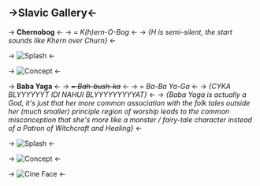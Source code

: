 ## ->Slavic Gallery<-

 -> **Chernobog** <-
 -> = *K(h)ern-O-Bog* <-
 -> *{H is semi-silent, the start sounds like Khern over Churn}* <-

 -> ![Splash](https://files.catbox.moe/phejff.jpg) <-

 -> ![Concept](https://files.catbox.moe/fck7l2.jpg) <-

 -> **Baba Yaga** <-
 -> ~~= *Bah-bush-ka*~~ <-
 -> = *Ba-Ba Ya-Ga* <-
 -> *{CYKA BLYYYYYYT IDI NAHUI BLYYYYYYYYYAT}* <-
 -> *{Baba Yaga is actually a God, it's just that her more common association with the folk tales outside her (much smaller) principle region of worship leads to the common misconception that she's more like a monster / fairy-tale character instead of a Patron of Witchcraft and Healing}* <-

 -> ![Splash](https://files.catbox.moe/pqouwq.jpg) <-

 -> ![Concept](https://files.catbox.moe/wjjnkt.jpg) <-

 -> ![Cine Face](https://files.catbox.moe/sg0ddz.jpg) <-